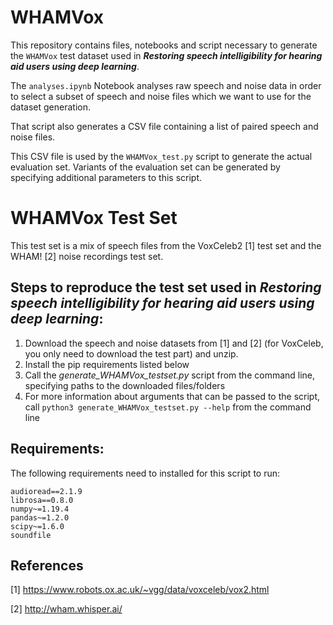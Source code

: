 # WHAMVox

This repository contains files, notebooks and script necessary to generate the 
`WHAMVox` test dataset used in _**Restoring speech intelligibility for hearing aid users using deep learning**_.

The `analyses.ipynb` Notebook analyses raw speech and noise data in order to 
select a subset of speech and noise files which we want to use for the dataset 
generation.

That script also generates a CSV file containing a list of paired speech and noise 
files.

This CSV file is used by the `WHAMVox_test.py` script to generate the actual 
evaluation set. Variants of the evaluation set can be generated by specifying 
additional parameters to this script.

# WHAMVox Test Set

This test set is a mix of speech files from the VoxCeleb2 [1] test set and the
WHAM! [2] noise recordings test set.

## Steps to reproduce the test set used in _**Restoring speech intelligibility for hearing aid users using deep learning**_: 

1. Download the speech and noise datasets from [1] and [2] (for VoxCeleb, you only need to download the test part) and unzip.
2. Install the pip requirements listed below
3. Call the _generate_WHAMVox_testset.py_ script from the command line, specifying paths to the downloaded files/folders
4. For more information about arguments that can be passed to the script, call ```python3 generate_WHAMVox_testset.py --help``` from the command line

## Requirements:

The following requirements need to installed for this script to run:
```
audioread==2.1.9
librosa==0.8.0
numpy~=1.19.4
pandas~=1.2.0
scipy~=1.6.0
soundfile
```

## References

[1] https://www.robots.ox.ac.uk/~vgg/data/voxceleb/vox2.html

[2] http://wham.whisper.ai/